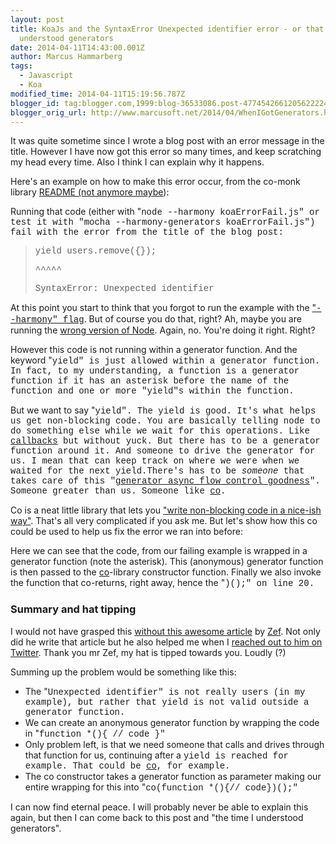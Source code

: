 ```yaml
---
layout: post
title: KoaJs and the SyntaxError Unexpected identifier error - or that time when I
  understood generators
date: 2014-04-11T14:43:00.001Z
author: Marcus Hammarberg
tags:
  - Javascript
  - Koa
modified_time: 2014-04-11T15:19:56.787Z
blogger_id: tag:blogger.com,1999:blog-36533086.post-4774542661205622224
blogger_orig_url: http://www.marcusoft.net/2014/04/WhenIGotGenerators.html
---
```





It was quite sometime since I wrote a blog post with an error message in
the title. However I have now got this error so many times, and keep
scratching my head every time. Also I think I can explain why it
happens.

Here's an example on how to make this error occur, from the co-monk
library <a href="https://github.com/visionmedia/co-monk/pull/4"
target="_blank">README (not anymore maybe</a>):


Running that code (either with "<span
style="font-family: Courier New, Courier, monospace;">node --harmony
koaErrorFail.js" or test it with "<span
style="font-family: Courier New, Courier, monospace;">mocha
--harmony-generators koaErrorFail.js") fail with the error from
the title of the blog post:

> <div class="p1">
>
> <span style="font-family: Courier New, Courier, monospace;">yield
> users.remove({});
>
> </div>
>
> <div class="p1">
>
> <span style="font-family: Courier New, Courier, monospace;">
> ^^^^^
>
> </div>
>
> <div class="p1">
>
> <span
> style="font-family: Courier New, Courier, monospace;">SyntaxError:
> Unexpected identifier
>
> </div>

At this point you start to think that you forgot to run the example with
the <a href="http://www.marcusoft.net/2014/03/koaintro.html"
target="_blank">"<span
style="font-family: Courier New, Courier, monospace;">--harmony"
flag</a>. But of course you do that, right?
Ah, maybe you are running the
<a href="http://www.marcusoft.net/2014/03/koaintro.html"
target="_blank">wrong version of Node</a>. Again, no. You're doing it
right. Right?

However this code is not running within a generator function. And the
keyword "<span
style="font-family: Courier New, Courier, monospace;">yield" is
just allowed within a generator function. In fact, to my understanding,
a function is a generator function if it has an asterisk before the name
of the function and one or more "<span
style="font-family: 'Courier New', Courier, monospace;">yield"s
within the function.

But we want to say "<span
style="font-family: 'Courier New', Courier, monospace;">yield".
The <span
style="font-family: 'Courier New', Courier, monospace;">yield is
good. It's what helps us get non-blocking code. You are basically
telling node to do something else while we wait for this operations.
Like <a
href="http://www.marcusoft.net/2014/03/javascript-callbacks-cant-live-with.html"
target="_blank">callbacks</a> but without yuck.
But there has to be a generator function around it. And someone to drive
the generator for us. I mean that can keep track on where we were when
we waited for the next yield.There's has to be *someone* that takes care
of this
"<a href="https://www.npmjs.org/package/co" target="_blank">generator
async flow control goodness</a>". Someone greater than us. Someone like
<a href="https://www.npmjs.org/package/co" target="_blank">co</a>.

Co is a neat little library that lets you
<a href="https://github.com/visionmedia/co" target="_blank">"write
non-blocking code in a nice-ish way"</a>. That's all very complicated if
you ask me. But let's show how this co could be used to help us fix the
error we ran into before:

Here we can see that the code, from our failing example is wrapped in a
generator function (note the asterisk). This (anonymous) generator
function is then passed to
the <a href="https://www.npmjs.org/package/co" target="_blank">co</a>-library
constructor function. Finally we also invoke the function that
co-returns, right away, hence the "<span
style="font-family: Courier New, Courier, monospace;">)();" <span
style="font-family: inherit;">on l<span
style="font-family: inherit;">ine 20.

### Summary and hat tipping




I would not have grasped this
<a href="http://zef.me/6096/callback-free-harmonious-node-js"
target="_blank">without this awesome article</a> by
<a href="https://twitter.com/zef" target="_blank">Zef</a>. Not only did
he write that article but he also helped me when I
<a href="https://twitter.com/marcusoftnet/statuses/454620650410237952"
target="_blank">reached out to him on Twitter</a>. Thank you mr Zef, my
hat is tipped towards you. Loudly (?)






Summing up the problem would be something like this:




- The "<span
    style="font-family: Courier New, Courier, monospace;">Unexpected
    identifier" is not really <span
    style="font-family: Courier New, Courier, monospace;">users
    (in my example), but rather that <span
    style="font-family: Courier New, Courier, monospace;">yield
    is not valid outside a generator function.
- We can create an anonymous generator function by wrapping the code
    in "<span
    style="font-family: Courier New, Courier, monospace;">function *(){
    // code }"
- Only problem left, is that we need someone that calls and drives
    through that function for us, continuing after a <span
    style="font-family: 'Courier New', Courier, monospace;">yield is
    reached for example. That could
    be <a href="https://www.npmjs.org/package/co" target="_blank">co</a>,
    for example.  
- The co constructor takes a generator function as parameter making
    our entire wrapping for this into "<span
    style="font-family: Courier New, Courier, monospace;">co(function
    *(){// code})();"



I can now find eternal peace. I will probably never be able to explain
this again, but then I can come back to this post and "the time I
understood generators".



